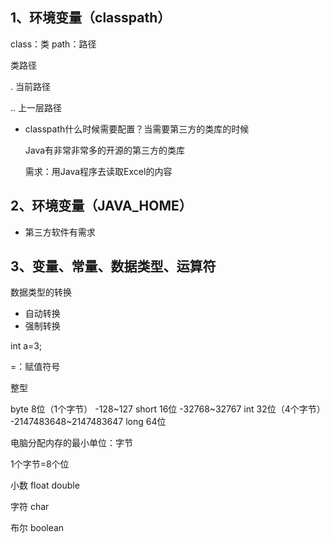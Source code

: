 ## 1、环境变量（classpath）

class：类
path：路径

类路径

. 当前路径

.. 上一层路径

- classpath什么时候需要配置？当需要第三方的类库的时候

   Java有非常非常多的开源的第三方的类库

   需求：用Java程序去读取Excel的内容


## 2、环境变量（JAVA_HOME）

- 第三方软件有需求

## 3、变量、常量、数据类型、运算符

数据类型的转换

- 自动转换
- 强制转换

int a=3;

=：赋值符号

整型

byte    8位（1个字节）      -128~127
short   16位     -32768~32767
int     32位（4个字节）     -2147483648~2147483647
long    64位        

电脑分配内存的最小单位：字节

1个字节=8个位


小数
float
double

字符
char

布尔
boolean